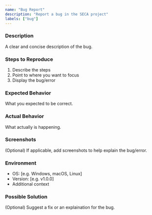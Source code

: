 ```yaml
---
name: "Bug Report"
description: "Report a bug in the SECA project"
labels: ["bug"]
---
```


### Description
A clear and concise description of the bug.

### Steps to Reproduce
1. Describe the steps
2. Point to where you want to focus
3. Display the bug/error

### Expected Behavior
What you expected to be correct.

### Actual Behavior
What actually is happening.

### Screenshots
(Optional) If applicable, add screenshots to help explain the bug/error.

### Environment
- OS: [e.g. Windows, macOS, Linux]
- Version: [e.g. v1.0.0]
- Additional context

### Possible Solution
(Optional) Suggest a fix or an explaination for the bug.

